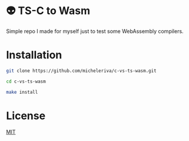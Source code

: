 # 👽 TS-C to Wasm

Simple repo I made for myself just to test some WebAssembly compilers.

# Installation

```sh
git clone https://github.com/micheleriva/c-vs-ts-wasm.git

cd c-vs-ts-wasm

make install
```

# License
[MIT](/LICENSE.md)
